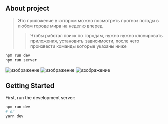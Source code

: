 ## About project 
> Это приложение в котором можно посмотреть прогноз погоды в любом городе мира на неделю вперед 
>> Чтобы работал поиск по городам, нужно нужно клонировать приложения, установить зависимости, после чего произвести команды которые указаны ниже
```bash
npm run dev
npm run server
```
![изображение](https://user-images.githubusercontent.com/68378882/170327191-30364b91-e8f6-4ab4-81e8-c65ef83b08d0.png)
![изображение](https://user-images.githubusercontent.com/68378882/170327546-0cbe87c9-82ef-422d-ad71-71fb0202b267.png)
![изображение](https://user-images.githubusercontent.com/68378882/170327671-1021b391-e630-47c8-9bca-d70d8159f7f5.png)

## Getting Started

First, run the development server:

```bash
npm run dev
# or
yarn dev
```
